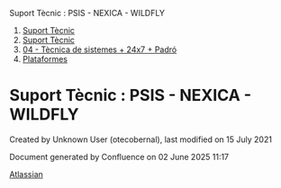 Suport Tècnic : PSIS - NEXICA - WILDFLY  

1.  [Suport Tècnic](index.md)
2.  [Suport Tècnic](13893782.md)
3.  [04 - Tècnica de sistemes + 24x7 + Padró](26313202.md)
4.  [Plataformes](Plataformes_41520520.md)

Suport Tècnic : PSIS - NEXICA - WILDFLY
=======================================

Created by Unknown User (otecobernal), last modified on 15 July 2021

Document generated by Confluence on 02 June 2025 11:17

[Atlassian](http://www.atlassian.com/)